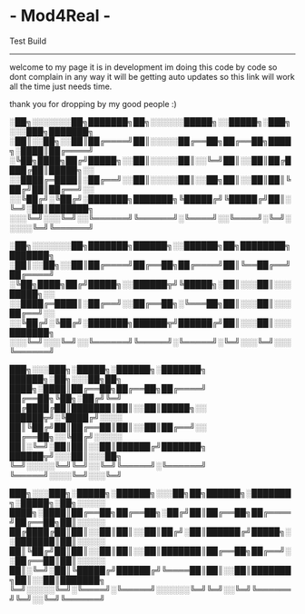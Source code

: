 # - Mod4Real -
Test Build

--------------------------------------------------------------------------------------------------------------------------------------------
welcome to my page it is in development im doing this code by code so dont complain in any way it will be getting auto updates so this link will work all the time just needs time. 

thank you for dropping by my good people :) 


░██╗░░░░░░░██╗███████╗██╗░░░░░░█████╗░░█████╗░███╗░░░███╗███████╗
░██║░░██╗░░██║██╔════╝██║░░░░░██╔══██╗██╔══██╗████╗░████║██╔════╝
░╚██╗████╗██╔╝█████╗░░██║░░░░░██║░░╚═╝██║░░██║██╔████╔██║█████╗░░
░░████╔═████║░██╔══╝░░██║░░░░░██║░░██╗██║░░██║██║╚██╔╝██║██╔══╝░░
░░╚██╔╝░╚██╔╝░███████╗███████╗╚█████╔╝╚█████╔╝██║░╚═╝░██║███████╗
░░░╚═╝░░░╚═╝░░╚══════╝╚══════╝░╚════╝░░╚════╝░╚═╝░░░░░╚═╝╚══════╝


░██╗░░░░░░░██╗███████╗██████╗░░██████╗██╗████████╗███████╗
░██║░░██╗░░██║██╔════╝██╔══██╗██╔════╝██║╚══██╔══╝██╔════╝
░╚██╗████╗██╔╝█████╗░░██████╦╝╚█████╗░██║░░░██║░░░█████╗░░
░░████╔═████║░██╔══╝░░██╔══██╗░╚═══██╗██║░░░██║░░░██╔══╝░░
░░╚██╔╝░╚██╔╝░███████╗██████╦╝██████╔╝██║░░░██║░░░███████╗
░░░╚═╝░░░╚═╝░░╚══════╝╚═════╝░╚═════╝░╚═╝░░░╚═╝░░░╚══════╝


███╗░░░███╗░█████╗░██████╗░███████╗  ██████╗░██╗░░░██╗██╗
████╗░████║██╔══██╗██╔══██╗██╔════╝  ██╔══██╗╚██╗░██╔╝╚═╝
██╔████╔██║███████║██║░░██║█████╗░░  ██████╦╝░╚████╔╝░░░░
██║╚██╔╝██║██╔══██║██║░░██║██╔══╝░░  ██╔══██╗░░╚██╔╝░░░░░
██║░╚═╝░██║██║░░██║██████╔╝███████╗  ██████╦╝░░░██║░░░██╗
╚═╝░░░░░╚═╝╚═╝░░╚═╝╚═════╝░╚══════╝  ╚═════╝░░░░╚═╝░░░╚═╝


███╗░░░███╗░█████╗░██████╗░░░██╗██╗██████╗░███████╗░█████╗░██╗░░░░░
████╗░████║██╔══██╗██╔══██╗░██╔╝██║██╔══██╗██╔════╝██╔══██╗██║░░░░░
██╔████╔██║██║░░██║██║░░██║██╔╝░██║██████╔╝█████╗░░███████║██║░░░░░
██║╚██╔╝██║██║░░██║██║░░██║███████║██╔══██╗██╔══╝░░██╔══██║██║░░░░░
██║░╚═╝░██║╚█████╔╝██████╔╝╚════██║██║░░██║███████╗██║░░██║███████╗
╚═╝░░░░░╚═╝░╚════╝░╚═════╝░░░░░░╚═╝╚═╝░░╚═╝╚══════╝╚═╝░░╚═╝╚══════╝
